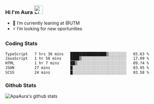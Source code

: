 ### Hi I'm Aura <img src="https://user-images.githubusercontent.com/1303154/88677602-1635ba80-d120-11ea-84d8-d263ba5fc3c0.gif" width="28px" alt="hi">

- 🔭 I’m currently leaning at @UTM
- ⚡ I’m looking for new oportunities


### Coding Stats

<!--START_SECTION:waka-->

```txt
TypeScript   7 hrs 36 mins   ████████████████▒░░░░░░░░   65.63 %
JavaScript   1 hr 58 mins    ████▒░░░░░░░░░░░░░░░░░░░░   17.09 %
HTML         1 hr 7 mins     ██▒░░░░░░░░░░░░░░░░░░░░░░   09.74 %
JSON         27 mins         █░░░░░░░░░░░░░░░░░░░░░░░░   03.95 %
SCSS         24 mins         █░░░░░░░░░░░░░░░░░░░░░░░░   03.58 %
```

<!--END_SECTION:waka-->

### Github Stats

![ApaAura's github stats](https://github-readme-stats.vercel.app/api?username=ApaAura&count_private=true&theme=tokyonight&hide=contribs,prs)
